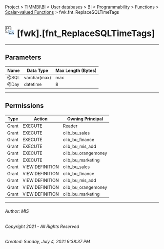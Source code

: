 #### 

[Project](../../../../../../index.md) > [TIMMBI\\BI](../../../../../index.md) > [User databases](../../../../index.md) > [BI](../../../index.md) > [Programmability](../../index.md) > [Functions](../index.md) > [Scalar-valued Functions](Scalar-valued_Functions.md) > fwk.fnt_ReplaceSQLTimeTags

# ![Scalar-valued Functions](../../../../../../Images/Function_Scalar32.png) [fwk].[fnt_ReplaceSQLTimeTags]

---

## <a name="#parameters"></a>Parameters

| Name | Data Type | Max Length (Bytes) |
|---|---|---|
| @SQL | varchar(max) | max |
| @Day | datetime | 8 |


---

## <a name="#permissions"></a>Permissions

| Type | Action | Owning Principal |
|---|---|---|
| Grant | EXECUTE | Reader |
| Grant | EXECUTE | olib_bu_sales |
| Grant | EXECUTE | olib_bu_finance |
| Grant | EXECUTE | olib_bu_mis_add |
| Grant | EXECUTE | olib_bu_orangemoney |
| Grant | EXECUTE | olib_bu_marketing |
| Grant | VIEW DEFINITION | olib_bu_sales |
| Grant | VIEW DEFINITION | olib_bu_finance |
| Grant | VIEW DEFINITION | olib_bu_mis_add |
| Grant | VIEW DEFINITION | olib_bu_orangemoney |
| Grant | VIEW DEFINITION | olib_bu_marketing |


---

###### Author:  MIS

###### Copyright 2021 - All Rights Reserved

###### Created: Sunday, July 4, 2021 9:38:37 PM

